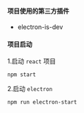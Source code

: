 
#### 项目使用的第三方插件
+ electron-is-dev
#### 项目启动
1.启动 `react` 项目
```shell
npm start
```
2.启动 `electron`
```shell
npm run electron-start
```
